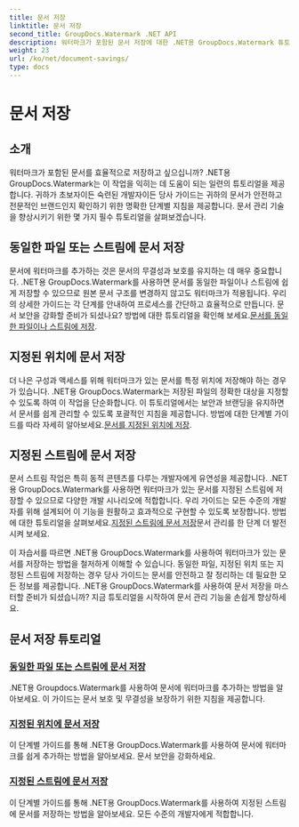 ```yaml
---
title: 문서 저장
linktitle: 문서 저장
second_title: GroupDocs.Watermark .NET API
description: 워터마크가 포함된 문서 저장에 대한 .NET용 GroupDocs.Watermark 튜토리얼을 살펴보세요. 문서 보안 및 관리를 강화하는 단계별 방법을 알아보세요.
weight: 23
url: /ko/net/document-savings/
type: docs
---
```

# 문서 저장

## 소개

워터마크가 포함된 문서를 효율적으로 저장하고 싶으십니까? .NET용 GroupDocs.Watermark는 이 작업을 익히는 데 도움이 되는 일련의 튜토리얼을 제공합니다. 귀하가 초보자이든 숙련된 개발자이든 당사 가이드는 귀하의 문서가 안전하고 전문적인 브랜드인지 확인하기 위한 명확한 단계별 지침을 제공합니다. 문서 관리 기술을 향상시키기 위한 몇 가지 필수 튜토리얼을 살펴보겠습니다.

## 동일한 파일 또는 스트림에 문서 저장
 문서에 워터마크를 추가하는 것은 문서의 무결성과 보호를 유지하는 데 매우 중요합니다. .NET용 GroupDocs.Watermark를 사용하면 문서를 동일한 파일이나 스트림에 쉽게 저장할 수 있으므로 원본 문서 구조를 변경하지 않고도 워터마크가 적용됩니다. 우리의 상세한 가이드는 각 단계를 안내하여 프로세스를 간단하고 효율적으로 만듭니다. 문서 보안을 강화할 준비가 되셨나요? 방법에 대한 튜토리얼을 확인해 보세요.[문서를 동일한 파일이나 스트림에 저장](./save-document-same-file-stream/).

## 지정된 위치에 문서 저장
더 나은 구성과 액세스를 위해 워터마크가 있는 문서를 특정 위치에 저장해야 하는 경우가 있습니다. .NET용 GroupDocs.Watermark는 저장된 파일의 정확한 대상을 지정할 수 있도록 하여 이 작업을 단순화합니다. 이 튜토리얼에서는 보안과 브랜딩을 유지하면서 문서를 쉽게 관리할 수 있도록 포괄적인 지침을 제공합니다. 방법에 대한 단계별 가이드를 따라 자세히 알아보세요.[문서를 지정된 위치에 저장](./save-document-specified-location/).

## 지정된 스트림에 문서 저장
 문서 스트림 작업은 특히 동적 콘텐츠를 다루는 개발자에게 유연성을 제공합니다. .NET용 GroupDocs.Watermark를 사용하면 워터마크가 있는 문서를 지정된 스트림에 저장할 수 있으므로 다양한 개발 시나리오에 적합합니다. 우리 가이드는 모든 수준의 개발자를 위해 설계되어 이 기능을 원활하고 효과적으로 구현할 수 있도록 보장합니다. 방법에 대한 튜토리얼을 살펴보세요.[지정된 스트림에 문서 저장](./save-document-specified-stream/)문서 관리를 한 단계 더 발전시켜 보세요.

이 자습서를 따르면 .NET용 GroupDocs.Watermark를 사용하여 워터마크가 있는 문서를 저장하는 방법을 철저하게 이해할 수 있습니다. 동일한 파일, 지정된 위치 또는 지정된 스트림에 저장하는 경우 당사 가이드는 문서를 안전하고 잘 정리하는 데 필요한 모든 정보를 제공합니다. .NET용 GroupDocs.Watermark를 사용하여 문서 저장을 마스터할 준비가 되셨습니까? 지금 튜토리얼을 시작하여 문서 관리 기능을 손쉽게 향상하세요.

## 문서 저장 튜토리얼
### [동일한 파일 또는 스트림에 문서 저장](./save-document-same-file-stream/)
.NET용 Groupdocs.Watermark를 사용하여 문서에 워터마크를 추가하는 방법을 알아보세요. 이 가이드는 문서 보호 및 무결성을 보장하기 위한 지침을 제공합니다.
### [지정된 위치에 문서 저장](./save-document-specified-location/)
이 단계별 가이드를 통해 .NET용 GroupDocs.Watermark를 사용하여 문서에 워터마크를 쉽게 추가하는 방법을 알아보세요. 문서 보안을 강화하세요.
### [지정된 스트림에 문서 저장](./save-document-specified-stream/)
이 단계별 가이드를 통해 .NET용 GroupDocs.Watermark를 사용하여 지정된 스트림에 문서를 저장하는 방법을 알아보세요. 모든 수준의 개발자에게 적합합니다.